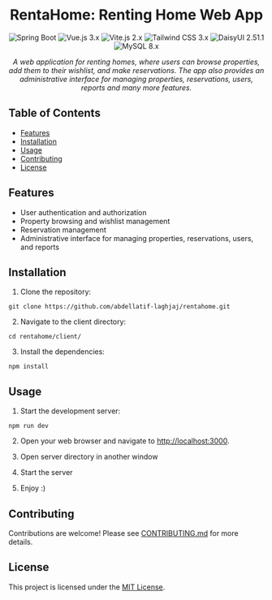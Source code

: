 <h1 align="center">RentaHome: Renting Home Web App</h1>

<p align="center">
  <img src="https://img.shields.io/badge/Spring Boot-2.5.6-green" alt="Spring Boot">
  <img src="https://img.shields.io/badge/Vue.js-3.x-brightgreen" alt="Vue.js 3.x">
  <img src="https://img.shields.io/badge/Vite.js-2.x-yellowgreen" alt="Vite.js 2.x">
  <img src="https://img.shields.io/badge/Tailwind%20CSS-2.x-blue" alt="Tailwind CSS 3.x">
  <img src="https://img.shields.io/badge/DaisyUI-2.x-blueviolet" alt="DaisyUI 2.51.1">
  <img src="https://img.shields.io/badge/MySQL-8.x-blue" alt="MySQL 8.x">
</p>

<p align="center">
  <i>A web application for renting homes, where users can browse properties, add them to their wishlist, and make reservations. The app also provides an administrative interface for managing properties, reservations, users, reports and many more features.</i>
</p>

## Table of Contents

- [Features](#features)
- [Installation](#installation)
- [Usage](#usage)
- [Contributing](#contributing)
- [License](#license)

## Features

- User authentication and authorization
- Property browsing and wishlist management
- Reservation management
- Administrative interface for managing properties, reservations, users, and reports

## Installation

1. Clone the repository:

```git clone https://github.com/abdellatif-laghjaj/rentahome.git```


2. Navigate to the client directory:

```cd rentahome/client/```

3. Install the dependencies:

```npm install```


## Usage

1. Start the development server:

```npm run dev```

2. Open your web browser and navigate to [http://localhost:3000](http://localhost:3000).

3. Open server directory in another window

4. Start the server

5. Enjoy :)

## Contributing

Contributions are welcome! Please see [CONTRIBUTING.md](CONTRIBUTING.md) for more details.

## License

This project is licensed under the [MIT License](LICENSE).
